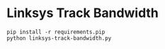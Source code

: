 # Linksys Track Bandwidth

    pip install -r requirements.pip
    python linksys-track-bandwidth.py
